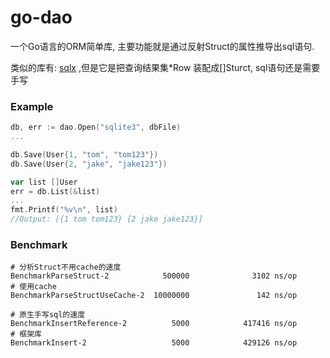 # go-dao

一个Go语言的ORM简单库, 主要功能就是通过反射Struct的属性推导出sql语句.

类似的库有: [sqlx](https://github.com/jmoiron/sqlx) ,但是它是把查询结果集*Row 装配成[]Sturct, sql语句还是需要手写


### Example

```go
db, err := dao.Open("sqlite3", dbFile)
...

db.Save(User{1, "tom", "tom123"})
db.Save(User{2, "jake", "jake123"})

var list []User
err = db.List(&list)
...
fmt.Printf("%v\n", list)
//Output: [{1 tom tom123} {2 jake jake123}]
```

### Benchmark

```
# 分析Struct不用cache的速度
BenchmarkParseStruct-2            500000              3102 ns/op
# 使用cache
BenchmarkParseStructUseCache-2  10000000               142 ns/op

# 原生手写sql的速度
BenchmarkInsertReference-2          5000            417416 ns/op
# 框架库
BenchmarkInsert-2                   5000            429126 ns/op
```